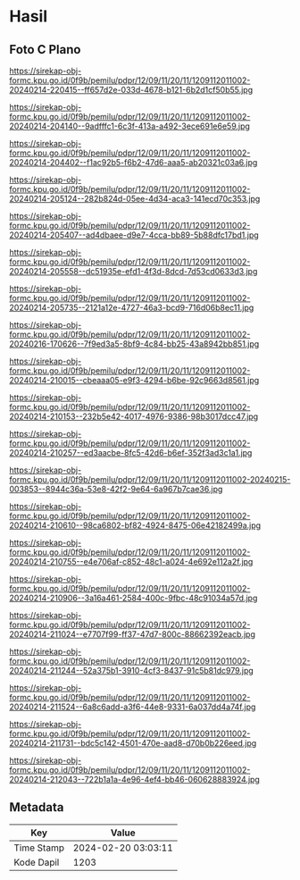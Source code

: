 # Hasil

## Foto C Plano

https://sirekap-obj-formc.kpu.go.id/0f9b/pemilu/pdpr/12/09/11/20/11/1209112011002-20240214-220415--ff657d2e-033d-4678-b121-6b2d1cf50b55.jpg

https://sirekap-obj-formc.kpu.go.id/0f9b/pemilu/pdpr/12/09/11/20/11/1209112011002-20240214-204140--9adfffc1-6c3f-413a-a492-3ece691e6e59.jpg

https://sirekap-obj-formc.kpu.go.id/0f9b/pemilu/pdpr/12/09/11/20/11/1209112011002-20240214-204402--f1ac92b5-f6b2-47d6-aaa5-ab20321c03a6.jpg

https://sirekap-obj-formc.kpu.go.id/0f9b/pemilu/pdpr/12/09/11/20/11/1209112011002-20240214-205124--282b824d-05ee-4d34-aca3-141ecd70c353.jpg

https://sirekap-obj-formc.kpu.go.id/0f9b/pemilu/pdpr/12/09/11/20/11/1209112011002-20240214-205407--ad4dbaee-d9e7-4cca-bb89-5b88dfc17bd1.jpg

https://sirekap-obj-formc.kpu.go.id/0f9b/pemilu/pdpr/12/09/11/20/11/1209112011002-20240214-205558--dc51935e-efd1-4f3d-8dcd-7d53cd0633d3.jpg

https://sirekap-obj-formc.kpu.go.id/0f9b/pemilu/pdpr/12/09/11/20/11/1209112011002-20240214-205735--2121a12e-4727-46a3-bcd9-716d06b8ec11.jpg

https://sirekap-obj-formc.kpu.go.id/0f9b/pemilu/pdpr/12/09/11/20/11/1209112011002-20240216-170626--7f9ed3a5-8bf9-4c84-bb25-43a8942bb851.jpg

https://sirekap-obj-formc.kpu.go.id/0f9b/pemilu/pdpr/12/09/11/20/11/1209112011002-20240214-210015--cbeaaa05-e9f3-4294-b6be-92c9663d8561.jpg

https://sirekap-obj-formc.kpu.go.id/0f9b/pemilu/pdpr/12/09/11/20/11/1209112011002-20240214-210153--232b5e42-4017-4976-9386-98b3017dcc47.jpg

https://sirekap-obj-formc.kpu.go.id/0f9b/pemilu/pdpr/12/09/11/20/11/1209112011002-20240214-210257--ed3aacbe-8fc5-42d6-b6ef-352f3ad3c1a1.jpg

https://sirekap-obj-formc.kpu.go.id/0f9b/pemilu/pdpr/12/09/11/20/11/1209112011002-20240215-003853--8944c36a-53e8-42f2-9e64-6a967b7cae36.jpg

https://sirekap-obj-formc.kpu.go.id/0f9b/pemilu/pdpr/12/09/11/20/11/1209112011002-20240214-210610--98ca6802-bf82-4924-8475-06e42182499a.jpg

https://sirekap-obj-formc.kpu.go.id/0f9b/pemilu/pdpr/12/09/11/20/11/1209112011002-20240214-210755--e4e706af-c852-48c1-a024-4e692e112a2f.jpg

https://sirekap-obj-formc.kpu.go.id/0f9b/pemilu/pdpr/12/09/11/20/11/1209112011002-20240214-210906--3a16a461-2584-400c-9fbc-48c91034a57d.jpg

https://sirekap-obj-formc.kpu.go.id/0f9b/pemilu/pdpr/12/09/11/20/11/1209112011002-20240214-211024--e7707f99-ff37-47d7-800c-88662392eacb.jpg

https://sirekap-obj-formc.kpu.go.id/0f9b/pemilu/pdpr/12/09/11/20/11/1209112011002-20240214-211244--52a375b1-3910-4cf3-8437-91c5b81dc979.jpg

https://sirekap-obj-formc.kpu.go.id/0f9b/pemilu/pdpr/12/09/11/20/11/1209112011002-20240214-211524--6a8c6add-a3f6-44e8-9331-6a037dd4a74f.jpg

https://sirekap-obj-formc.kpu.go.id/0f9b/pemilu/pdpr/12/09/11/20/11/1209112011002-20240214-211731--bdc5c142-4501-470e-aad8-d70b0b226eed.jpg

https://sirekap-obj-formc.kpu.go.id/0f9b/pemilu/pdpr/12/09/11/20/11/1209112011002-20240214-212043--722b1a1a-4e96-4ef4-bb46-060628883924.jpg


## Metadata

| Key        | Value               |
| ---------- | ------------------- |
| Time Stamp | 2024-02-20 03:03:11 |
| Kode Dapil | 1203                |



